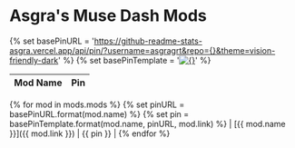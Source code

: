 # Asgra's Muse Dash Mods

{% set basePinURL = 'https://github-readme-stats-asgra.vercel.app/api/pin/?username=asgragrt&repo={}&theme=vision-friendly-dark' %}
{% set basePinTemplate = '[![{}]({})]({})' %}

| Mod Name | Pin |
| --- | --- |
{% for mod in mods.mods %}
{% set pinURL = basePinURL.format(mod.name) %}
{% set pin = basePinTemplate.format(mod.name, pinURL, mod.link) %}
| [{{ mod.name }}]({{ mod.link }}) | {{ pin }} |
{% endfor %}